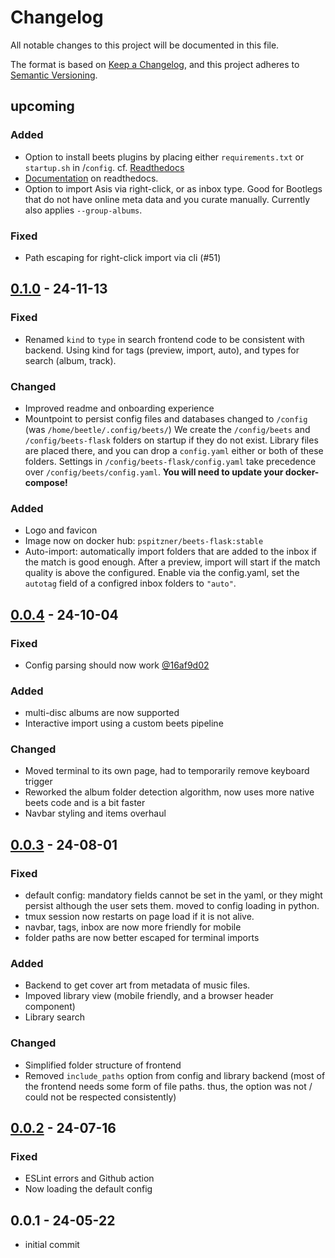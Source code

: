 # Changelog

All notable changes to this project will be documented in this file.

The format is based on [Keep a Changelog](https://keepachangelog.com/en/1.1.0/),
and this project adheres to [Semantic Versioning](https://semver.org/spec/v2.0.0.html).

## upcoming

### Added

-  Option to install beets plugins by placing either `requirements.txt` or `startup.sh` in /`config`. cf. [Readthedocs](https://beets-flask.readthedocs.io/en/latest/plugins.html)
-  [Documentation](https://beets-flask.readthedocs.io/en/latest/?badge=latest) on readthedocs.
-  Option to import Asis via right-click, or as inbox type. Good for Bootlegs that do not
   have online meta data and you curate manually. Currently also applies `--group-albums`.

### Fixed

-  Path escaping for right-click import via cli (#51)

## [0.1.0] - 24-11-13

### Fixed

-  Renamed `kind` to `type` in search frontend code to be consistent with backend.
   Using kind for tags (preview, import, auto), and types for search (album, track).

### Changed


-  Improved readme and onboarding experience
-  Mountpoint to persist config files and databases changed to `/config` (was `/home/beetle/.config/beets/`)
   We create the `/config/beets` and `/config/beets-flask` folders on startup if they do not exist.
   Library files are placed there, and you can drop a `config.yaml` either or both of these folders. Settings in `/config/beets-flask/config.yaml` take precedence over `/config/beets/config.yaml`.
   **You will need to update your docker-compose!**

### Added

-  Logo and favicon
-  Image now on docker hub: `pspitzner/beets-flask:stable`
-  Auto-import: automatically import folders that are added to the inbox if the match is good enough.
   After a preview, import will start if the match quality is above the configured.
   Enable via the config.yaml, set the `autotag` field of a configred inbox folders to `"auto"`.

## [0.0.4] - 24-10-04

### Fixed

-   Config parsing should now work [@16af9d02](16af9d02bb59555177790bbccde93af26f15e8c7)

### Added

-   multi-disc albums are now supported
-   Interactive import using a custom beets pipeline

### Changed

-   Moved terminal to its own page, had to temporarily remove keyboard trigger
-   Reworked the album folder detection algorithm, now uses more native beets code and is a bit faster
-   Navbar styling and items overhaul

## [0.0.3] - 24-08-01

### Fixed

-   default config: mandatory fields cannot be set in the yaml, or they
    might persist although the user sets them. moved to config loading in python.
-   tmux session now restarts on page load if it is not alive.
-   navbar, tags, inbox are now more friendly for mobile
-   folder paths are now better escaped for terminal imports

### Added

-   Backend to get cover art from metadata of music files.
-   Impoved library view (mobile friendly, and a browser header component)
-   Library search

### Changed

-   Simplified folder structure of frontend
-   Removed `include_paths` option from config and library backend (most of the frontend needs some form of file paths. thus, the option was not / could not be respected consistently)

## [0.0.2] - 24-07-16

### Fixed

-   ESLint errors and Github action
-   Now loading the default config

## 0.0.1 - 24-05-22

-   initial commit

[0.1.0]: https://github.com/pSpitzner/beets-flask/compare/v0.0.4...v0.1.0
[0.0.4]: https://github.com/pSpitzner/beets-flask/compare/v0.0.3...v0.0.4
[0.0.3]: https://github.com/pSpitzner/beets-flask/compare/v0.0.2...v0.0.3
[0.0.2]: https://github.com/pSpitzner/beets-flask/compare/v0.0.1...v0.0.2
